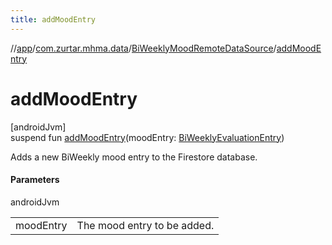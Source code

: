 ```yaml
---
title: addMoodEntry
---
```

//[app](../../../index.html)/[com.zurtar.mhma.data](../index.html)/[BiWeeklyMoodRemoteDataSource](index.html)/[addMoodEntry](add-mood-entry.html)



# addMoodEntry



[androidJvm]\
suspend fun [addMoodEntry](add-mood-entry.html)(moodEntry: [BiWeeklyEvaluationEntry](../../com.zurtar.mhma.data.models/-bi-weekly-evaluation-entry/index.html))



Adds a new BiWeekly mood entry to the Firestore database.



#### Parameters


androidJvm

| | |
|---|---|
| moodEntry | The mood entry to be added. |



